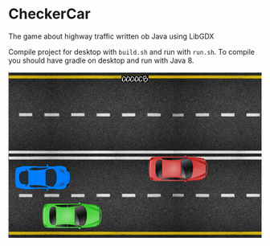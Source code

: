 # CheckerCar
The game about highway traffic written ob Java using LibGDX

Compile project for desktop with `build.sh` and run with `run.sh`.
To compile you should have gradle on desktop and run with Java 8.

![Screenshot](screenshot.png)
